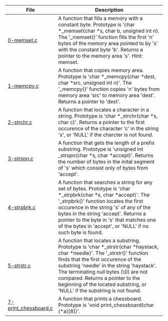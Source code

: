 |File|Description|
|-|-|
|[0-memset.c](0-memset.c)|A function that fills a memory with a constant byte. Prototype is 'char \*\_memset(char \*s, char b, unsigned int n). The '\_memset()' function fills the first 'n' bytes of the memory area pointed to by 's' with the constant byte 'b'. Returns a pointer to the memory area 's'. Hint: memset.|
|[1-memcpy.c](1-memcpy.c)|A function that copies memory area. Prototype is 'char \*\_memcpy(char \*dest, char \*src, unsigned int n)'. The '\_memcpy()' function copies 'n' bytes from memory area 'src' to memory area 'dest'. Returns a pointer to 'dest'.|
|[2-strchr.c](2-strchr.c)|A function that locates a character in a string. Prototype is 'char \*\_strchr(char \*s, char c)'. Returns a pointer to the first occurence of the character 'c' in the string 's', or 'NULL' if the charcter is not found.|
|[3-strspn.c](3-strspn.c)|A function that gets the length of a prefix substring. Prototype is 'unsigned int \_strspn(char \*s, char \*accept)'. Returns the number of bytes in the inital segment of 's' which consist only of bytes from 'accept'.|
|[4-strpbrk.c](4-strpbrk.c)|A function that searches a string for any set of bytes. Prototype is 'char \*\_strpbrk(char \*s, char \*accept)'. The '\_strpbrk()' function locates the first occurence in the string 's' of any of the bytes in the string 'accept'. Returns a pointer to the byte in 's' that matches one of the bytes in 'accept', or 'NULL' if no such byte is found.|
|[5-strstr.c](5-strstr.c)|A function that locates a substring. Prototype is 'char \*\_strstr(char \*haystack, char \*needle)'. The '\_strstr()' function finds that the first occurence of the substring 'needle' in the string 'haystack'. The terminating null bytes (\0) are not compared. Returns a pointer to the beginning of the located substring, or 'NULL' if the substring is not found.|
|[7-print_chessboard.c](7-print_chessboard.c)|A function that prints a chessboard. Prototype is 'void print_chessboard(char (\*a)[8])'.|
